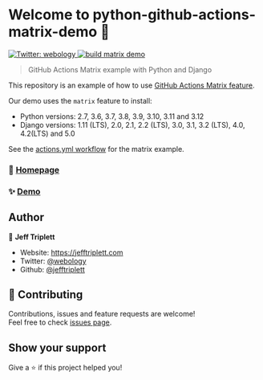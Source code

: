 # Welcome to python-github-actions-matrix-demo :wave:

<p>
  <a href="https://twitter.com/webology" target="_blank">
    <img alt="Twitter: webology" src="https://img.shields.io/twitter/follow/webology.svg?style=social" />
  </a>
  <a href="https://github.com/jefftriplett/python-github-actions-matrix-demo/actions/workflows/actions.yml" target="_blank">
    <img alt="build matrix demo" src="https://github.com/jefftriplett/python-github-actions-matrix-demo/actions/workflows/actions.yml/badge.svg" />
  </a>
</p>

> GitHub Actions Matrix example with Python and Django

This repository is an example of how to use [GitHub Actions Matrix feature](https://help.github.com/en/actions/automating-your-workflow-with-github-actions/workflow-syntax-for-github-actions#jobsjob_idstrategymatrix).

Our demo uses the `matrix` feature to install:
- Python versions: 2.7, 3.6, 3.7, 3.8, 3.9, 3.10, 3.11 and 3.12
- Django versions: 1.11 (LTS), 2.0, 2.1, 2.2 (LTS), 3.0, 3.1, 3.2 (LTS), 4.0, 4.2(LTS) and 5.0

See the [actions.yml workflow](https://github.com/jefftriplett/python-github-actions-matrix-demo/blob/main/.github/workflows/actions.yml) for the matrix example.


### :house_with_garden: [Homepage](https://github.com/jefftriplett/python-github-actions-matrix-demo)

### :sparkles: [Demo](https://github.com/jefftriplett/python-github-actions-matrix-demo/actions)

## Author

:bust_in_silhouette: **Jeff Triplett**

* Website: https://jefftriplett.com
* Twitter: [@webology](https://twitter.com/webology)
* Github: [@jefftriplett](https://github.com/jefftriplett)

## :handshake: Contributing

Contributions, issues and feature requests are welcome!<br />Feel free to check [issues page](https://github.com/jefftriplett/python-github-actions-matrix-demo/issues).

## Show your support

Give a :star: if this project helped you!
